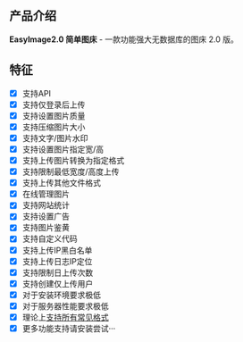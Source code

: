 ## 产品介绍

**EasyImage2.0 简单图床** - 一款功能强大无数据库的图床 2.0 版。

## 特征

* [x] 支持API
* [x] 支持仅登录后上传
* [x] 支持设置图片质量
* [x] 支持压缩图片大小
* [x] 支持文字/图片水印
* [x] 支持设置图片指定宽/高
* [x] 支持上传图片转换为指定格式
* [x] 支持限制最低宽度/高度上传
* [x] 支持上传其他文件格式
* [x] 在线管理图片
* [x] 支持网站统计
* [x] 支持设置广告
* [x] 支持图片鉴黄
* [x] 支持自定义代码
* [x] 支持上传IP黑白名单
* [x] 支持上传日志IP定位
* [x] 支持限制日上传次数
* [x] 支持创建仅上传用户
* [x] 对于安装环境要求极低
* [x] 对于服务器性能要求极低
* [x] 理论上[支持所有常见格式](https://github.com/icret/EasyImages2.0/blob/master/docs/其他格式.md)
* [x] 更多功能支持请安装尝试···
